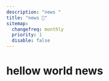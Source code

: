 ```yaml
---
description: "news "
title: "news 🦖"
sitemap:
  changefreq: monthly
  priority: 1
  disable: false
---
```


# hellow world news

